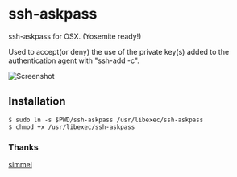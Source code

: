 ssh-askpass
===========

ssh-askpass for OSX. (Yosemite ready!)

Used to accept(or deny) the use of the private key(s) added to the authentication agent with "ssh-add -c".

![Screenshot](https://github.com/theseal/ssh-askpass/raw/master/sample/ssh-askpass.png)

## Installation

    $ sudo ln -s $PWD/ssh-askpass /usr/libexec/ssh-askpass
    $ chmod +x /usr/libexec/ssh-askpass

### Thanks
[simmel](https://github.com/simmel)
